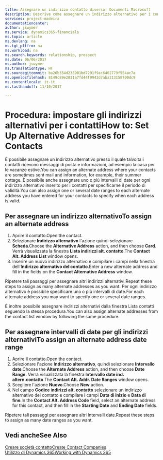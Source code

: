 ```yaml
---
title: Assegnare un indirizzo contatto diverso| Documenti Microsoft
description: Descrive come assegnare un indirizzo alternativo per i contatti o potenziali clienti, dove inviare talvolta le informazioni.
services: project-madeira
documentationcenter: 
author: jswymer
ms.service: dynamics365-financials
ms.topic: article
ms.devlang: na
ms.tgt_pltfrm: na
ms.workload: na
ms.search.keywords: relationship, prospect
ms.date: 06/06/2017
ms.author: jswymer
ms.translationtype: HT
ms.sourcegitcommit: ba26b354d235981bd7291f9ac6402779f554ac7a
ms.openlocfilehash: 8149c89e2031a7fd44f9942d7aba213158700dc9
ms.contentlocale: it-it
ms.lasthandoff: 11/10/2017

---
```

# <a name="how-to-set-up-alternative-addresses-for-contacts"></a><span data-ttu-id="ce14b-103">Procedura: impostare gli indirizzi alternativi per i contatti</span><span class="sxs-lookup"><span data-stu-id="ce14b-103">How to: Set Up Alternative Addresses for Contacts</span></span>
<span data-ttu-id="ce14b-104">È possibile assegnare un indirizzo alternativo presso il quale talvolta i contatti ricevono messaggi di posta e informazioni, ad esempio la casa per le vacanze estive.</span><span class="sxs-lookup"><span data-stu-id="ce14b-104">You can assign an alternate address where your contacts are sometimes sent mail and information, for example, their summer cottage.</span></span> <span data-ttu-id="ce14b-105">È possibile anche assegnare uno o più intervalli di date per ogni indirizzo alternativo inserito per i contatti per specificarne il periodo di validità.</span><span class="sxs-lookup"><span data-stu-id="ce14b-105">You can also assign one or several date ranges to each alternate address you have entered for your contacts to specify when each address is valid.</span></span>

## <a name="to-assign-an-alternate-address"></a><span data-ttu-id="ce14b-106">Per assegnare un indirizzo alternativo</span><span class="sxs-lookup"><span data-stu-id="ce14b-106">To assign an alternate address</span></span>
1. <span data-ttu-id="ce14b-107">Aprire il contatto.</span><span class="sxs-lookup"><span data-stu-id="ce14b-107">Open the contact.</span></span>
2. <span data-ttu-id="ce14b-108">Selezionare **Indirizzo alternativo** l'azione quindi selezionare **Scheda**.</span><span class="sxs-lookup"><span data-stu-id="ce14b-108">Choose the **Alternative Address** action, and then choose **Card**.</span></span> <span data-ttu-id="ce14b-109">Verrà visualizzata la finestra **Lista indirizzi alt. contatto**.</span><span class="sxs-lookup"><span data-stu-id="ce14b-109">The **Contact Alt. Address List** window opens.</span></span>
3. <span data-ttu-id="ce14b-110">Inserire un nuovo indirizzo alternativo e compilare i campi nella finestra dell'**Indirizzo alternativo del contatto**.</span><span class="sxs-lookup"><span data-stu-id="ce14b-110">Enter a new alternate address and fill in the fields on the **Contact Alternative Address** window.</span></span>

<span data-ttu-id="ce14b-111">Ripetere tali passaggi per assegnare altri indirizzi alternativi.</span><span class="sxs-lookup"><span data-stu-id="ce14b-111">Repeat these steps to assign as many alternate addresses as you want.</span></span> <span data-ttu-id="ce14b-112">Per ogni indirizzo alternativo è possibile specificare uno o più intervalli di date.</span><span class="sxs-lookup"><span data-stu-id="ce14b-112">For each alternate address you may want to specify one or several date ranges.</span></span>

<span data-ttu-id="ce14b-113">È inoltre possibile assegnare indirizzi alternativi dalla finestra Lista contatti seguendo la stessa procedura.</span><span class="sxs-lookup"><span data-stu-id="ce14b-113">You can also assign alternate addresses from the contact list window by following the same procedure.</span></span>

## <a name="to-assign-an-alternate-address-date-range"></a><span data-ttu-id="ce14b-114">Per assegnare intervalli di date per gli indirizzi alternativi</span><span class="sxs-lookup"><span data-stu-id="ce14b-114">To assign an alternate address date range</span></span>
1. <span data-ttu-id="ce14b-115">Aprire il contatto.</span><span class="sxs-lookup"><span data-stu-id="ce14b-115">Open the contact.</span></span>
2. <span data-ttu-id="ce14b-116">Selezionare l'azione **Indirizzo alternativo**, quindi selezionare **Intervallo date**.</span><span class="sxs-lookup"><span data-stu-id="ce14b-116">Choose the **Alternate Address** action, and then choose **Date Range**.</span></span> <span data-ttu-id="ce14b-117">Verrà visualizzata la finestra **Intervallo date ind. altern.contatto**.</span><span class="sxs-lookup"><span data-stu-id="ce14b-117">The **Contact Alt. Addr. Date Ranges** window opens.</span></span>
3. <span data-ttu-id="ce14b-118">Scegliere l'azione **Nuovo**.</span><span class="sxs-lookup"><span data-stu-id="ce14b-118">Choose **New** action.</span></span>
4. <span data-ttu-id="ce14b-119">Nel campo **Codice indirizzi alt. contatto** selezionare un indirizzo alternativo del contatto e compilare i campi **Data di inizio** e **Data di fine**.</span><span class="sxs-lookup"><span data-stu-id="ce14b-119">In the **Contact Alt. Address Code** field, select an alternate address for this contact, and then fill in the **Starting Date** and **Ending Date** fields.</span></span>

<span data-ttu-id="ce14b-120">Ripetere tali passaggi per assegnare altri intervalli date.</span><span class="sxs-lookup"><span data-stu-id="ce14b-120">Repeat these steps to assign as many date ranges as you want.</span></span>

## <a name="see-also"></a><span data-ttu-id="ce14b-121">Vedi anche</span><span class="sxs-lookup"><span data-stu-id="ce14b-121">See Also</span></span>
[<span data-ttu-id="ce14b-122">Creare società contatto</span><span class="sxs-lookup"><span data-stu-id="ce14b-122">Create Contact Companies</span></span>](marketing-create-contact-companies.md)  
[<span data-ttu-id="ce14b-123">Utilizzo di Dynamics 365</span><span class="sxs-lookup"><span data-stu-id="ce14b-123">Working with Dynamics 365</span></span>](ui-work-product.md)

